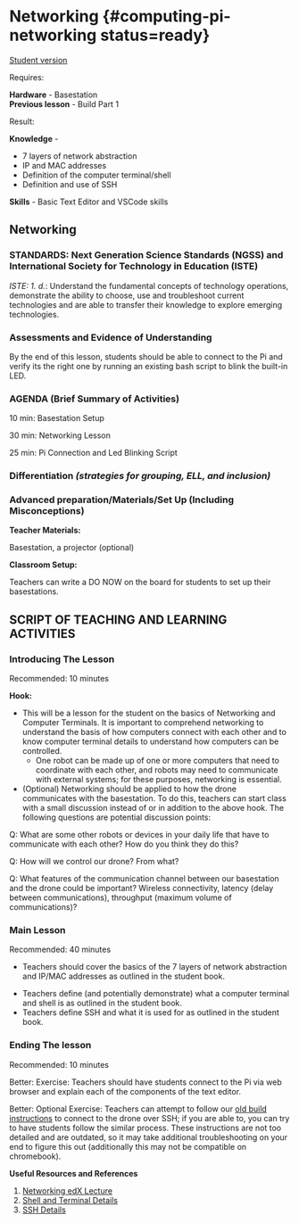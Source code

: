 # Networking {#computing-pi-networking status=ready}

[Student version](+duckiesky_high_school_student#computing-pi-networking)

<div class='requirements' markdown='1'>


Requires: 

**Hardware** - Basestation   
**Previous lesson** - Build Part 1


Result: 

**Knowledge** - 

- 7 layers of network abstraction
- IP and MAC addresses
- Definition of the computer terminal/shell
- Definition and use of SSH


**Skills** - Basic Text Editor and VSCode skills

</div>


## Networking


### STANDARDS: Next Generation Science Standards (NGSS) and International Society for Technology in Education (ISTE)

_ISTE: 1. d._: Understand the fundamental concepts of technology
operations, demonstrate the ability to choose, use and troubleshoot current technologies and are able to transfer their knowledge to explore emerging technologies.


### Assessments and Evidence of Understanding

By the end of this lesson, students should be able to connect to the Pi and verify its the right one by running an existing bash script to blink the built-in LED.

### AGENDA (Brief Summary of Activities)

10 min: Basestation Setup

30 min: Networking Lesson

25 min: Pi Connection and Led Blinking Script

### Differentiation _(strategies for grouping, ELL, and inclusion)_


### Advanced preparation/Materials/Set Up (Including Misconceptions)

**Teacher Materials:**

Basestation, a projector (optional) 

**Classroom Setup:**

Teachers can write a DO NOW on the board for students to set up their basestations.


## SCRIPT OF TEACHING AND LEARNING ACTIVITIES


### Introducing The Lesson

Recommended: 10 minutes

**Hook:**

-  This will be a lesson for the student on the basics of Networking and Computer Terminals. It is important to comprehend networking to understand the basis of how computers connect with each other and to know computer terminal details to understand how computers can be controlled.
    - One robot can be made up of one or more computers that need to coordinate with each other, and robots may need to communicate with external systems; for these purposes, networking is essential. 
- (Optional) Networking should be applied to how the drone communicates with the basestation. To do this, teachers can start class with a small discussion instead of or in addition to the above hook. The following questions are potential discussion points:

Q: What are some other robots or devices in your daily life that have to communicate with each other? How do you think they do this? 

Q: How will we control our drone? From what? 

Q: What features of the communication channel between our basestation and the drone could be important? Wireless connectivity, latency (delay between communications), throughput (maximum volume of communications)?

### Main Lesson

Recommended: 40 minutes

- Teachers should cover the basics of the 7 layers of network abstraction and IP/MAC addresses as outlined in the student book.
 <!--   - (Optional) Students should fill out worksheet during process. -->
- Teachers define (and potentially demonstrate) what a computer terminal and shell is as outlined in the student book.
- Teachers define SSH and what it is used for as outlined in the student book.


### Ending The lesson

Recommended: 10 minutes

Better: Exercise: Teachers should have students connect to the Pi via web browser and explain each of the components of the text editor.

<!-- Exercise: Teachers should have students connect to the Pi via web browser, verify its the right one by running an existing bash script to blink the built-in LED.

 (Optional) If students are able to get through this section with additional time remaining, they can work towards connecting to the Pi via SSH.
    - SSH (Secure Shell) is a method that allows a user to remotely log in from one computer/device to another. Typically, we would be utilizing SSH to connect to our Pi, but 
 -->


Better: Optional Exercise: Teachers can attempt to follow our [old build instructions](https://docs.duckietown.org/DT19/opmanual_sky/out/build_phase5.html) to connect to the drone over SSH; if you are able to, you can try to have students follow the similar process. These instructions are not too detailed and are outdated, so it may take additional troubleshooting on your end to figure this out (additionally this may not be compatible on chromebook). 

**Useful Resources and References**

1. [Networking edX Lecture](https://edge.edx.org/courses/course-v1:BrownX+CS195R+2018_T1/courseware/0e3596880ec446d8ab63df427e02e9c4/56017f6d3048461b90466ad229ac8df6/?activate_block_id=block-v1%3ABrownX%2BCS195R%2B2018_T1%2Btype%40sequential%2Bblock%4056017f6d3048461b90466ad229ac8df6)
2. [Shell and Terminal Details](http://linuxcommand.org/lc3_lts0010.php)
3. [SSH Details](https://www.ssh.com/ssh/protocol/)